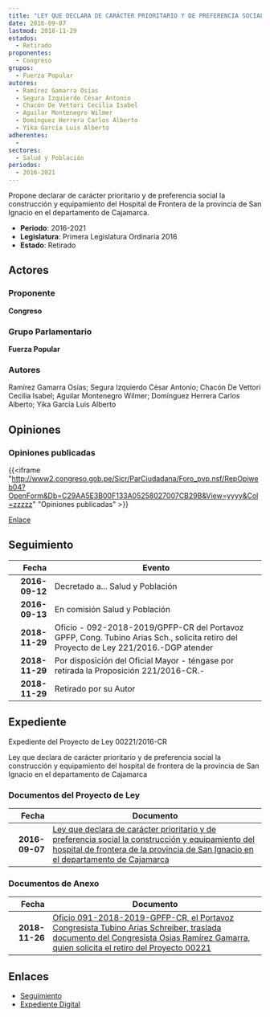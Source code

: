 ```yaml
---
title: "LEY QUE DECLARA DE CARÁCTER PRIORITARIO Y DE PREFERENCIA SOCIAL LA CONSTRUCCIÓN Y EQUIPAMIENTO DEL HOSPITAL DE FRONTERA DE LA PROVINCIA DE SAN IGNACIO EN EL DEPARTAMENTO DE CAJAMARCA"
date: 2016-09-07
lastmod: 2018-11-29
estados: 
  - Retirado
proponentes: 
  - Congreso
grupos: 
  - Fuerza Popular
autores: 
  - Ramírez Gamarra Osías
  - Segura Izquierdo César Antonio
  - Chacón De Vettori Cecilia Isabel
  - Aguilar Montenegro Wilmer
  - Domínguez Herrera Carlos Alberto
  - Yika García Luis Alberto
adherentes: 
  - 
sectores: 
  - Salud y Población
periodos: 
  - 2016-2021
---
```


Propone declarar de carácter prioritario y de preferencia social la construcción y equipamiento del Hospital de Frontera de la provincia de San Ignacio en el departamento de Cajamarca.

- **Periodo**: 2016-2021
- **Legislatura**: Primera Legislatura Ordinaria 2016
- **Estado**: Retirado

## Actores

### Proponente

**Congreso**

### Grupo Parlamentario

**Fuerza Popular**

### Autores

Ramírez Gamarra Osías; Segura Izquierdo César Antonio; Chacón De Vettori Cecilia Isabel; Aguilar Montenegro Wilmer; Domínguez Herrera Carlos Alberto; Yika García Luis Alberto


## Opiniones

### Opiniones publicadas

{{<iframe "http://www2.congreso.gob.pe/Sicr/ParCiudadana/Foro_pvp.nsf/RepOpiweb04?OpenForm&Db=C29AA5E3B00F133A05258027007CB29B&View=yyyy&Col=zzzzz" "Opiniones publicadas" >}}

[Enlace](http://www2.congreso.gob.pe/Sicr/ParCiudadana/Foro_pvp.nsf/RepOpiweb04?OpenForm&Db=C29AA5E3B00F133A05258027007CB29B&View=yyyy&Col=zzzzz)

## Seguimiento

| Fecha | Evento |
|------:|--------|
| **2016-09-12** | Decretado a... Salud y Población|
| **2016-09-13** | En comisión Salud y Población|
| **2018-11-29** | Oficio - 092-2018-2019/GPFP-CR del Portavoz GPFP, Cong. Tubino Arias Sch., solicita retiro del Proyecto de Ley 221/2016.-DGP atender|
| **2018-11-29** | Por disposición del Oficial Mayor - téngase por retirada la Proposición 221/2016-CR.-|
| **2018-11-29** | Retirado por su Autor|


## Expediente

Expediente del Proyecto de Ley 00221/2016-CR

Ley que declara de carácter prioritario y de preferencia social la construcción y equipamiento del hospital de frontera de la provincia de San Ignacio en el departamento de Cajamarca


### Documentos del Proyecto de Ley

| Fecha | Documento |
|------:|--------|
| **2016-09-07** | [Ley que declara de carácter prioritario y de preferencia social la construcción y equipamiento del hospital de frontera de la provincia de San Ignacio en el departamento de Cajamarca](http://www.leyes.congreso.gob.pe/Documentos/2016_2021/Proyectos_de_Ley_y_de_Resoluciones_Legislativas/PL0022120160907..pdf) |

### Documentos de Anexo

| Fecha | Documento |
|------:|--------|
| **2018-11-26** | [Oficio 091-2018-2019-GPFP-CR, el Portavoz Congresista Tubino Arias Schreiber, traslada documento del Congresista Osias Ramírez Gamarra, quien solicita el retiro del Proyecto 00221](http://www.leyes.congreso.gob.pe/Documentos/2016_2021/Oficios/Grupos_Parlamentarios/OFICIO-092-2018-2019-GPFP-CR.pdf) |

## Enlaces 

- [Seguimiento](http://www2.congreso.gob.pe/Sicr/TraDocEstProc/CLProLey2016.nsf/f7fff46988ca05b1052578e100829cc7/53fd16060f75660b05258027007708e5?OpenDocument)
- [Expediente Digital](http://www2.congreso.gob.pehttp://www2.congreso.gob.pe/Sicr/TraDocEstProc/CLProLey2016.nsf/f7fff46988ca05b1052578e100829cc7/53fd16060f75660b05258027007708e5?OpenDocument&Click=05257FB7005EB655.eb71d0cf91d8294e05256cdf006b5706/$Body/0.1C6C)
